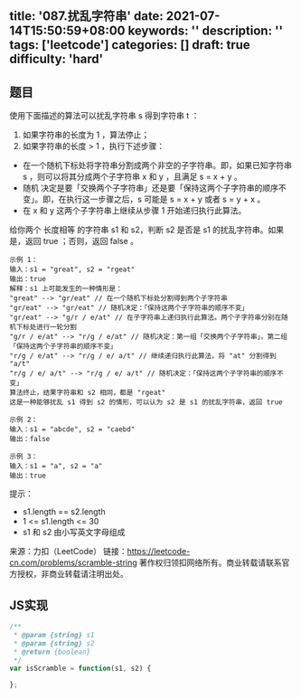 title: '087.扰乱字符串'
date: 2021-07-14T15:50:59+08:00
keywords: ''
description: ''
tags: ['leetcode']
categories: []
draft: true
difficulty: 'hard'
---

## 题目

使用下面描述的算法可以扰乱字符串 s 得到字符串 t ：

1. 如果字符串的长度为 1 ，算法停止；
2. 如果字符串的长度 > 1 ，执行下述步骤：
 - 在一个随机下标处将字符串分割成两个非空的子字符串。即，如果已知字符串 s ，则可以将其分成两个子字符串 x 和 y ，且满足 s = x + y 。
 - 随机 决定是要「交换两个子字符串」还是要「保持这两个子字符串的顺序不变」。即，在执行这一步骤之后，s 可能是 s = x + y 或者 s = y + x 。
 - 在 x 和 y 这两个子字符串上继续从步骤 1 开始递归执行此算法。

给你两个 长度相等 的字符串 s1 和 s2，判断 s2 是否是 s1 的扰乱字符串。如果是，返回 true ；否则，返回 false 。

```
示例 1：
输入：s1 = "great", s2 = "rgeat"
输出：true
解释：s1 上可能发生的一种情形是：
"great" --> "gr/eat" // 在一个随机下标处分割得到两个子字符串
"gr/eat" --> "gr/eat" // 随机决定：「保持这两个子字符串的顺序不变」
"gr/eat" --> "g/r / e/at" // 在子字符串上递归执行此算法。两个子字符串分别在随机下标处进行一轮分割
"g/r / e/at" --> "r/g / e/at" // 随机决定：第一组「交换两个子字符串」，第二组「保持这两个子字符串的顺序不变」
"r/g / e/at" --> "r/g / e/ a/t" // 继续递归执行此算法，将 "at" 分割得到 "a/t"
"r/g / e/ a/t" --> "r/g / e/ a/t" // 随机决定：「保持这两个子字符串的顺序不变」
算法终止，结果字符串和 s2 相同，都是 "rgeat"
这是一种能够扰乱 s1 得到 s2 的情形，可以认为 s2 是 s1 的扰乱字符串，返回 true

示例 2：
输入：s1 = "abcde", s2 = "caebd"
输出：false

示例 3：
输入：s1 = "a", s2 = "a"
输出：true
```

提示：

- s1.length == s2.length
- 1 <= s1.length <= 30
- s1 和 s2 由小写英文字母组成

来源：力扣（LeetCode）
链接：https://leetcode-cn.com/problems/scramble-string
著作权归领扣网络所有。商业转载请联系官方授权，非商业转载请注明出处。


## JS实现

```javascript
/**
 * @param {string} s1
 * @param {string} s2
 * @return {boolean}
 */
var isScramble = function(s1, s2) {

};
```
